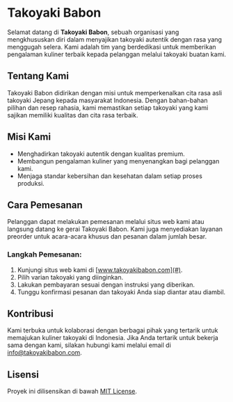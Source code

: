 # Takoyaki Babon

Selamat datang di **Takoyaki Babon**, sebuah organisasi yang mengkhususkan diri dalam menyajikan takoyaki autentik dengan rasa yang menggugah selera. Kami adalah tim yang berdedikasi untuk memberikan pengalaman kuliner terbaik kepada pelanggan melalui takoyaki buatan kami.

## Tentang Kami

Takoyaki Babon didirikan dengan misi untuk memperkenalkan cita rasa asli takoyaki Jepang kepada masyarakat Indonesia. Dengan bahan-bahan pilihan dan resep rahasia, kami memastikan setiap takoyaki yang kami sajikan memiliki kualitas dan cita rasa terbaik.

## Misi Kami

- Menghadirkan takoyaki autentik dengan kualitas premium.
- Membangun pengalaman kuliner yang menyenangkan bagi pelanggan kami.
- Menjaga standar kebersihan dan kesehatan dalam setiap proses produksi.

## Cara Pemesanan

Pelanggan dapat melakukan pemesanan melalui situs web kami atau langsung datang ke gerai Takoyaki Babon. Kami juga menyediakan layanan preorder untuk acara-acara khusus dan pesanan dalam jumlah besar.

### Langkah Pemesanan:

1. Kunjungi situs web kami di [www.takoyakibabon.com](#).
2. Pilih varian takoyaki yang diinginkan.
3. Lakukan pembayaran sesuai dengan instruksi yang diberikan.
4. Tunggu konfirmasi pesanan dan takoyaki Anda siap diantar atau diambil.

## Kontribusi

Kami terbuka untuk kolaborasi dengan berbagai pihak yang tertarik untuk memajukan kuliner takoyaki di Indonesia. Jika Anda tertarik untuk bekerja sama dengan kami, silakan hubungi kami melalui email di [info@takoyakibabon.com](mailto:info@takoyakibabon.com).

## Lisensi

Proyek ini dilisensikan di bawah [MIT License](LICENSE).
